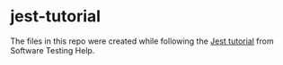 # jest-tutorial

The files in this repo were created while following the [Jest tutorial](https://www.softwaretestinghelp.com/jest-testing-tutorial/) from Software Testing Help.